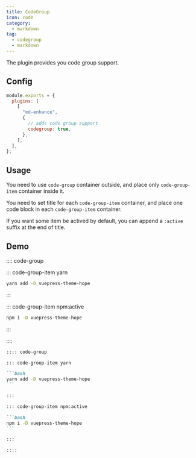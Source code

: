 ```yaml
---
title: CodeGroup
icon: code
category:
  - markdown
tag:
  - codegroup
  - markdown
---
```


The plugin provides you code group support.

<!-- more -->

## Config

```js {7}
module.exports = {
  plugins: [
    [
      "md-enhance",
      {
        // adds code group support
        codegroup: true,
      },
    ],
  ],
};
```

## Usage

You need to use `code-group` container outside, and place only `code-group-item` container inside it.

You need to set title for each `code-group-item` container, and place one code block in each `code-group-item` container.

If you want some item be actived by default, you can append a `:active` suffix at the end of title.

## Demo

:::: code-group

::: code-group-item yarn

```bash
yarn add -D vuepress-theme-hope
```

:::

::: code-group-item npm:active

```bash
npm i -D vuepress-theme-hope
```

:::

::::

````md
:::: code-group

::: code-group-item yarn

```bash
yarn add -D vuepress-theme-hope
```

:::

::: code-group-item npm:active

```bash
npm i -D vuepress-theme-hope
```

:::

::::
````
